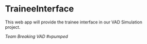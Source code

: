 # TraineeInterface

This web app will provide the trainee interface in our VAD Simulation project.

*Team Breaking VAD #vpumped*